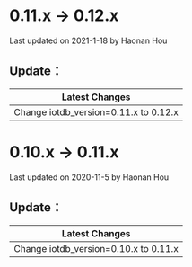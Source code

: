<!--

    Licensed to the Apache Software Foundation (ASF) under one
    or more contributor license agreements.  See the NOTICE file
    distributed with this work for additional information
    regarding copyright ownership.  The ASF licenses this file
    to you under the Apache License, Version 2.0 (the
    "License"); you may not use this file except in compliance
    with the License.  You may obtain a copy of the License at
    
        http://www.apache.org/licenses/LICENSE-2.0
    
    Unless required by applicable law or agreed to in writing,
    software distributed under the License is distributed on an
    "AS IS" BASIS, WITHOUT WARRANTIES OR CONDITIONS OF ANY
    KIND, either express or implied.  See the License for the
    specific language governing permissions and limitations
    under the License.

-->
# 0.11.x -> 0.12.x

Last updated on 2021-1-18 by Haonan Hou

## Update：
| Latest Changes                     |
| ---------------------------------- |
| Change iotdb_version=0.11.x to 0.12.x  |

# 0.10.x -> 0.11.x

Last updated on 2020-11-5 by Haonan Hou

## Update：
| Latest Changes                     |
| ---------------------------------- |
| Change iotdb_version=0.10.x to 0.11.x  |
